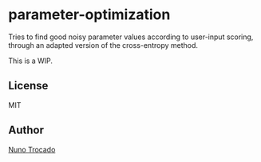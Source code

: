 # parameter-optimization

Tries to find good noisy parameter values according to user-input scoring, through an adapted version of the cross-entropy method.

This is a WIP.

## License
MIT

## Author
[Nuno Trocado](https://nunotrocado.com)